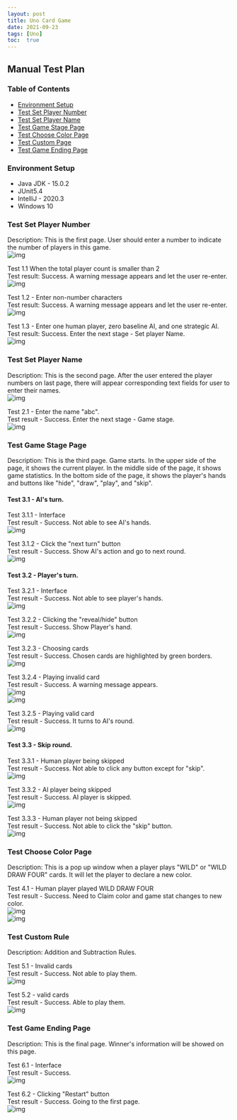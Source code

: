 ```yaml
---
layout: post
title: Uno Card Game
date: 2021-09-23
tags: [Uno]
toc:  true
---
```


## Manual Test Plan
### Table of Contents
* [Environment Setup](#environment-setup)
* [Test Set Player Number](#test-set-player-number)
* [Test Set Player Name](#test-set-player-name)
* [Test Game Stage Page](#test-game-stage-page)
* [Test Choose Color Page](#test-choose-color-page)
* [Test Custom Page](#test-custom-rule)
* [Test Game Ending Page](#test-game-ending-page)

### Environment Setup
* Java JDK - 15.0.2
* JUnit5.4
* IntelliJ - 2020.3
* Windows 10

### Test Set Player Number
Description: This is the first page. User should enter a number to indicate the number of players in this game.   
![img](/images/setPlayerCnt1.png)

Test 1.1 When the total player count is smaller than 2   
Test result: Success. A warning message appears and let the user re-enter.  
![img](/images/setPlayerCnt2.png)   

Test 1.2 - Enter non-number characters   
Test result: Success. A warning message appears and let the user re-enter.  
![img](/images/setPlayerCnt3.png)

Test 1.3 - Enter one human player, zero baseline AI, and one strategic AI.   
Test result: Success. Enter the next stage - Set player Name.  
![img](/images/setPlayerCnt4.png)   


### Test Set Player Name
Description: This is the second page. After the user entered the player numbers on last page, there will appear
corresponding text fields for user to enter their names.   
![img](/images/setPlayerName1.png)

Test 2.1 - Enter the name "abc".   
Test result - Success. Enter the next stage - Game stage.    
![img](/images/setPlayerName2.png)

### Test Game Stage Page
Description: This is the third page. Game starts. In the upper side of the page, it shows the current player. 
In the middle side of the page, it shows game statistics. In the bottom side of the page, it shows the player's hands 
and buttons like "hide", "draw", "play", and "skip".    

#### Test 3.1 - AI's turn.  
Test 3.1.1 - Interface   
Test result - Success. Not able to see AI's hands.       
![img](/images/gameStage1.png)   

Test 3.1.2 - Click the "next turn" button    
Test result - Success. Show AI's action and go to next round.   
![img](/images/gameStage2.png)   

#### Test 3.2 - Player's turn.  
Test 3.2.1 - Interface   
Test result - Success. Not able to see player's hands.    
![img](/images/gameStage3.png)   

Test 3.2.2 - Clicking the "reveal/hide" button   
Test result - Success. Show Player's hand.   
![img](/images/gameStage4.png)   

Test 3.2.3 - Choosing cards     
Test result - Success. Chosen cards are highlighted by green borders.   
![img](/images/gameStage5.png)    

Test 3.2.4 - Playing invalid card    
Test result - Success. A warning message appears.   
![img](/images/gameStage6.png)  
![img](//images/gameStage14.png)

Test 3.2.5 - Playing valid card   
Test result - Success. It turns to AI's round.    
![img](/images/gameStage9.png)      

#### Test 3.3 - Skip round. 
Test 3.3.1 - Human player being skipped   
Test result - Success. Not able to click any button except for "skip".   
![img](/images/gameStage13.png)    

Test 3.3.2 - AI player being skipped     
Test result - Success. AI player is skipped.      
![img](/images/gameStage11.png)   

Test 3.3.3 - Human player not being skipped    
Test result - Success. Not able to click the "skip" button.    
![img](/images/gameStage7.png)   


### Test Choose Color Page
Description: This is a pop up window when a player plays "WILD" or "WILD DRAW FOUR" cards. It will let the player to
declare a new color.     

Test 4.1 - Human player played WILD DRAW FOUR    
Test result - Success. Need to Claim color and game stat changes to new color.     
![img](/images/gameStage8.png)     
![img](/images/gameStage10.png)    
### Test Custom Rule
Description: Addition and Subtraction Rules.     

Test 5.1 - Invalid cards    
Test result - Success. Not able to play them.    
![img](/images/gameStage12.png)

Test 5.2 - valid cards    
Test result - Success. Able to play them.   
![img](/images/gameStage15.png)   

### Test Game Ending Page  
Description: This is the final page. Winner's information will be showed on this page.   

Test 6.1 - Interface    
Test result - Success.    
![img](/images/gameEnding1.png)

Test 6.2 - Clicking "Restart" button    
Test result - Success. Going to the first page.      
![img](/images/gameEnding2.png)      